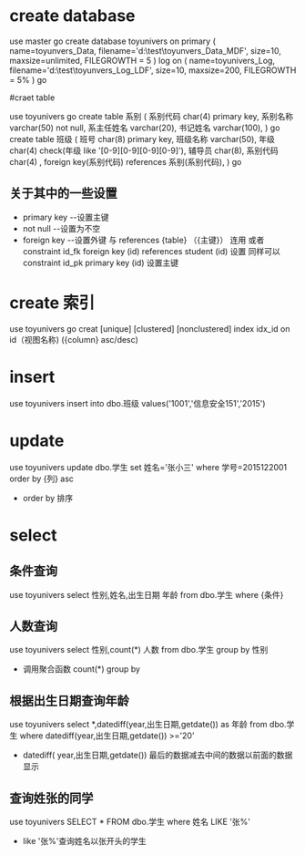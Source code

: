# create database

use master 
go
create database toyunivers
on primary
(
name=toyunvers_Data,
filename='d:\test\toyunvers_Data_MDF',
size=10,
maxsize=unlimited,
FILEGROWTH = 5
)
log on
(
name=toyunivers_Log,
filename='d:\test\toyunvers_Log_LDF',
size=10,
maxsize=200,
FILEGROWTH = 5%
)
go

#craet table

use toyunivers
go
create table 系别
(
系别代码 char(4) primary key,
系别名称 varchar(50) not null,
系主任姓名 varchar(20),
书记姓名 varchar(100),
)
go
create table 班级
(
班号 char(8) primary key,
班级名称 varchar(50),
年级 char(4) check(年级 like '[0-9][0-9][0-9][0-9]'),
辅导员 char(8),
系别代码 char(4) ,
 foreign key(系别代码) references 系别(系别代码),
)
go

## 关于其中的一些设置

- primary key --设置主键
- not null --设置为不空
- foreign key --设置外键
  与 references {table} （{主键}） 连用
  或者 constraint id_fk foreign key (id) references student (id) 设置
  同样可以 constraint id_pk primary key (id) 设置主键

# create 索引

use toyunivers
go
creat [unique] [clustered] [nonclustered] index idx_id
on id（视图名称) ({column} asc/desc)

# insert

use toyunivers
insert into dbo.班级 values('1001','信息安全151','2015')

# update

use toyunivers
update dbo.学生
set 姓名='张小三'
where 学号=2015122001
order by {列} asc

- order by 排序

# select

## 条件查询
use toyunivers
select 性别,姓名,出生日期 年龄 from dbo.学生
where {条件}

## 人数查询
use toyunivers
select 性别,count(*) 人数 from dbo.学生 
group by 性别

- 调用聚合函数 count(*) group by 

## 根据出生日期查询年龄

use toyunivers
select  *,datediff(year,出生日期,getdate()) as 年龄 from dbo.学生  where datediff(year,出生日期,getdate()) >='20'

- datediff( year,出生日期,getdate()) 最后的数据减去中间的数据以前面的数据显示

## 查询姓张的同学

use toyunivers
SELECT * FROM dbo.学生
where 姓名 LIKE '张%'
 
- like '张%'查询姓名以张开头的学生
